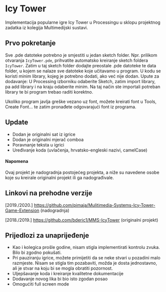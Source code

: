 
# Icy Tower
Implementacija popularne igre Icy Tower u Processingu u sklopu projektnog zadatka iz kolegija Multimedijski sustavi.

## Prvo pokretanje
Sve .pde datoteke potrebno je smjestiti u jedan sketch folder. Npr. prilikom otvaranja ```IcyTower.pde```, prihvatite automatsko kreiranje sketch foldera ```IcyTower```. Zatim u taj sketch folder dodajte preostale .pde datoteke te data folder, u kojem se nalaze sve datoteke koje učitavamo u program. 
U kodu se koristi minim library, kojeg je potrebno dodati, ako već nije dodan. Upute za dodavanje: 
U Processing izborniku odaberite Sketch, zatim import library, pa add library i na kraju odaberite minim. Na taj način ste importali potreban library te bi program trebao raditi korektno. 

Ukoliko program javlja greške vezano uz font, možete kreirati font u Tools, Create Font... te zatim pronađete odgovarajući font iz programa.  

## Update
- Dodan je originalni sat iz igrice
- Dodan je originalni mjerač comboa
- Poravnanje teksta u igrici
- Uređivanje koda (uvlačenja, hrvatsko-engleski nazivi, camelCase)

#### Napomena
Ovaj projekt je nadogradnja postojećeg projekta, a niže su navedene osobe koje su kreirale originalni projekt ili ga nadograđivale. 

## Linkovi na prehodne verzije 
[2019./2020.] https://github.com/pimaja/Mulitimedia-Systems-Icy-Tower-Game-Extension (nadogradnja)
 
[2018./2019.] https://github.com/bderic1/MMS-IcyTower (originalni projekt)

## Prijedlozi za unaprijeđenje
- Kao i kolegica prošle godine, nisam stigla implementirati kontrolu zvuka. Bilo bi zgodno pokušati. 
- Pri pauziranju igrice, možete primijetiti da se neke stvari u pozadini malo razmjeste. Nisam se stigla tim pozabaviti, možda je dosta jednostavno, ali je stvar na koju bi se mogla obratiti pozornost.
- Uljepšavanje koda i kreiranje kvalitetne dokumentacije
- Dodavanje novog lika bi bio isto zgodan posao
- Omogućiti full screen mode

